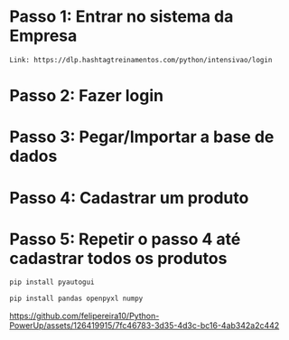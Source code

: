 # Passo 1: Entrar no sistema da Empresa
    Link: https://dlp.hashtagtreinamentos.com/python/intensivao/login
# Passo 2: Fazer login
# Passo 3: Pegar/Importar a base de dados
# Passo 4: Cadastrar um produto
# Passo 5: Repetir o passo 4 até cadastrar todos os produtos

```bash
pip install pyautogui
```

```bash
pip install pandas openpyxl numpy
```

https://github.com/felipereira10/Python-PowerUp/assets/126419915/7fc46783-3d35-4d3c-bc16-4ab342a2c442
